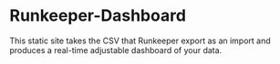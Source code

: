 # Runkeeper-Dashboard
This static site takes the CSV that Runkeeper export as an import and produces a real-time adjustable dashboard of your data.

